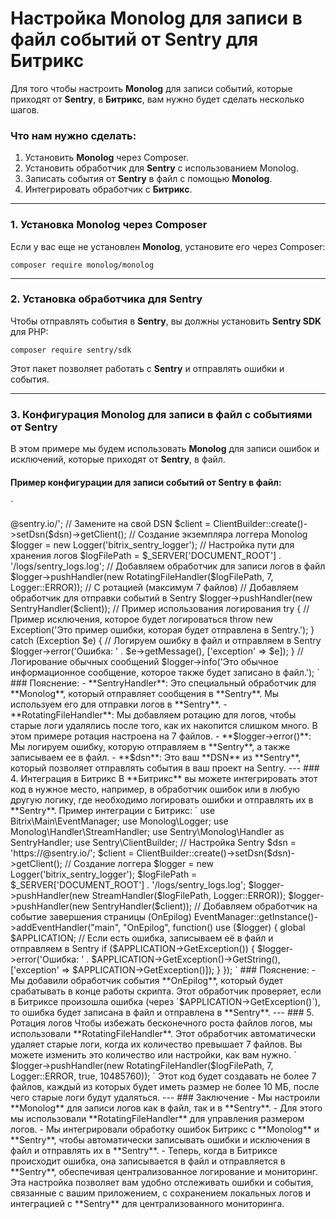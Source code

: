 # Настройка Monolog для записи в файл событий от Sentry для Битрикс

Для того чтобы настроить **Monolog** для записи событий, которые приходят от **Sentry**, в **Битрикс**, вам нужно будет сделать несколько шагов.

### Что нам нужно сделать:

1. Установить **Monolog** через Composer.
2. Установить обработчик для **Sentry** с использованием Monolog.
3. Записать события от **Sentry** в файл с помощью **Monolog**.
4. Интегрировать обработчик с **Битрикс**.

---

### 1. Установка Monolog через Composer

Если у вас еще не установлен **Monolog**, установите его через Composer:

`
composer require monolog/monolog
`

---

### 2. Установка обработчика для Sentry

Чтобы отправлять события в **Sentry**, вы должны установить **Sentry SDK** для PHP:

`
composer require sentry/sdk
`

Этот пакет позволяет работать с **Sentry** и отправлять ошибки и события.

---

### 3. Конфигурация Monolog для записи в файл с событиями от Sentry

В этом примере мы будем использовать **Monolog** для записи ошибок и исключений, которые приходят от **Sentry**, в файл.

#### Пример конфигурации для записи событий от Sentry в файл:

`
<?php
// Подключаем автозагрузку через Composer
require_once $_SERVER['DOCUMENT_ROOT'] . '/vendor/autoload.php';

// Подключаем нужные классы
use Monolog\Logger;
use Monolog\Handler\StreamHandler;
use Sentry\Monolog\Handler as SentryHandler;
use Sentry\ClientBuilder;
use Monolog\Handler\RotatingFileHandler;

// Настройка Sentry SDK
$dsn = 'https://<PUBLIC_KEY>@sentry.io/<PROJECT_ID>'; // Замените на свой DSN
$client = ClientBuilder::create()->setDsn($dsn)->getClient();

// Создание экземпляра логгера Monolog
$logger = new Logger('bitrix_sentry_logger');

// Настройка пути для хранения логов
$logFilePath = $_SERVER['DOCUMENT_ROOT'] . '/logs/sentry_logs.log';

// Добавляем обработчик для записи логов в файл
$logger->pushHandler(new RotatingFileHandler($logFilePath, 7, Logger::ERROR)); // С ротацией (максимум 7 файлов)

// Добавляем обработчик для отправки событий в Sentry
$logger->pushHandler(new SentryHandler($client));

// Пример использования логирования

try {
    // Пример исключения, которое будет логироваться
    throw new Exception('Это пример ошибки, которая будет отправлена в Sentry.');
} catch (Exception $e) {
    // Логируем ошибку в файл и отправляем в Sentry
    $logger->error('Ошибка: ' . $e->getMessage(), ['exception' => $e]);
}

// Логирование обычных сообщений
$logger->info('Это обычное информационное сообщение, которое также будет записано в файл.');
`

### Пояснение:

- **SentryHandler**: Это специальный обработчик для **Monolog**, который отправляет сообщения в **Sentry**. Мы используем его для отправки логов в **Sentry**.
- **RotatingFileHandler**: Мы добавляем ротацию для логов, чтобы старые логи удалялись после того, как их накопится слишком много. В этом примере ротация настроена на 7 файлов.
- **$logger->error()**: Мы логируем ошибку, которую отправляем в **Sentry**, а также записываем ее в файл.
- **$dsn**: Это ваш **DSN** из **Sentry**, который позволяет отправлять события в ваш проект на Sentry.

---

### 4. Интеграция в Битрикс

В **Битрикс** вы можете интегрировать этот код в нужное место, например, в обработчик ошибок или в любую другую логику, где необходимо логировать ошибки и отправлять их в **Sentry**.

Пример интеграции с Битрикс:

`
use Bitrix\Main\EventManager;
use Monolog\Logger;
use Monolog\Handler\StreamHandler;
use Sentry\Monolog\Handler as SentryHandler;
use Sentry\ClientBuilder;

// Настройка Sentry
$dsn = 'https://<PUBLIC_KEY>@sentry.io/<PROJECT_ID>';
$client = ClientBuilder::create()->setDsn($dsn)->getClient();

// Создание логгера
$logger = new Logger('bitrix_sentry_logger');
$logFilePath = $_SERVER['DOCUMENT_ROOT'] . '/logs/sentry_logs.log';
$logger->pushHandler(new StreamHandler($logFilePath, Logger::ERROR));
$logger->pushHandler(new SentryHandler($client));

// Добавляем обработчик на событие завершения страницы (OnEpilog)
EventManager::getInstance()->addEventHandler("main", "OnEpilog", function() use ($logger) {
    global $APPLICATION;

    // Если есть ошибка, записываем её в файл и отправляем в Sentry
    if ($APPLICATION->GetException()) {
        $logger->error('Ошибка: ' . $APPLICATION->GetException()->GetString(), ['exception' => $APPLICATION->GetException()]);
    }
});
`

### Пояснение:

- Мы добавили обработчик события **OnEpilog**, который будет срабатывать в конце работы скрипта. Этот обработчик проверяет, если в Битриксе произошла ошибка (через `$APPLICATION->GetException()`), то ошибка будет записана в файл и отправлена в **Sentry**.

---

### 5. Ротация логов

Чтобы избежать бесконечного роста файлов логов, мы использовали **RotatingFileHandler**. Этот обработчик автоматически удаляет старые логи, когда их количество превышает 7 файлов. Вы можете изменить это количество или настройки, как вам нужно.

`
$logger->pushHandler(new RotatingFileHandler($logFilePath, 7, Logger::ERROR, true, 10485760));
`

Этот код будет создавать не более 7 файлов, каждый из которых будет иметь размер не более 10 МБ, после чего старые логи будут удаляться.

---

### Заключение

- Мы настроили **Monolog** для записи логов как в файл, так и в **Sentry**.
- Для этого мы использовали **RotatingFileHandler** для управления размером логов.
- Мы интегрировали обработку ошибок Битрикс с **Monolog** и **Sentry**, чтобы автоматически записывать ошибки и исключения в файл и отправлять их в **Sentry**.
- Теперь, когда в Битриксе происходит ошибка, она записывается в файл и отправляется в **Sentry**, обеспечивая централизованное логирование и мониторинг.

Эта настройка позволяет вам удобно отслеживать ошибки и события, связанные с вашим приложением, с сохранением локальных логов и интеграцией с **Sentry** для централизованного мониторинга.
